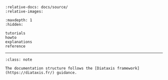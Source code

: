 ```{include} ../../README.md
:relative-docs: docs/source/
:relative-images:
```


```{toctree}
:maxdepth: 1
:hidden:

tutorials
howto
explanations
reference
```
----
```{admonition} Digging deeper
:class: note

The documentation structure follows the [Diataxis framework](https://diataxis.fr/) guidance.
```

